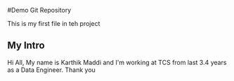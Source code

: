 #Demo Git Repository

This is my first file in teh project

## My Intro

Hi All, My name is Karthik Maddi and I'm working at TCS from last 3.4 years as a Data Engineer.
Thank you